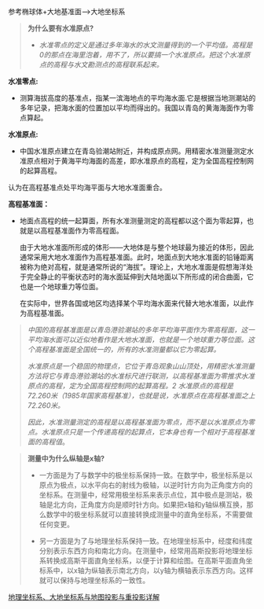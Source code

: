 参考椭球体+大地基准面—>大地坐标系

> **为什么要有水准原点?**
>
> - *水准零点的定义是通过多年海水的水文测量得到的一个平均值。高程是0的那点在海里泡着，用不了，所以要搞一个水准原点。把这个水准原点的高程与水文勘测点的高程联系起来。*

**水准零点:**

- 测算海拔高度的基准点，指某一滨海地点的平均海水面.它是根据当地测潮站的多年记录，把海水面的位置加以平均而得出的。我国以青岛的黄海海面作为零点算起。



**水准原点:**

- 中国水准原点建立在青岛验潮站附近，并构成原点网。用精密水准测量测定水准原点相对于黄海平均海面的高差，即水准原点的高程，定为全国高程控制网的起算高程。

认为在高程基准点处平均海平面与大地水准面重合。

**高程基准面：**

- 地面点高程的统一起算面，所有水准测量测定的高程都以这个面为零起算，也就是以高程基准面作为零高程面。

  由于大地水准面所形成的体形——大地体是与整个地球最为接近的体形，因此通常采用大地水准面作为高程基准面。此时，地面点到大地水准面的铅锤距离被称为绝对高程，就是通常所说的“海拔”。理论上，大地水准面是假想海洋处于完全静止的平衡状态时的海水面延伸到大陆地面以下所形成的闭合曲面，它也是一个地球重力等位面。

  在实际中，世界各国或地区均选择某个平均海水面来代替大地水准面，以此作为高程基准面。

> *中国的高程基准面是以青岛港验潮站的多年平均海平面作为零高程面，这一平均海水面可以近似地看作是大地水准面，也就是一个地球重力等位面。这个高程基准面是全国统一的，所有的水准测量都以它为零起算。*
>
> *水准原点是一个稳固的物理点，它位于青岛观象山山顶处，用精密水准测量方法将它与青岛港验潮站的水准标尺进行联测，以高程基准面为零推求水准原点的高程，定为全国高程控制网的起算高程。2 水准原点的高程是72.260米（1985年国家高程基准），也就是说，水准原点在高程基准面之上72.260米。*
>
> *因此，水准测量测定的高程是以高程基准面为零点，而不是以水准原点为零点。水准原点只是一个传递高程的起算点，它本身也有一个相对于高程基准面的高程值*。

> **测量中为什么纵轴是x轴?**
>
> - 一方面是为了与数学中的极坐标系保持一致。在数学中，极坐标系是以原点为极点，以水平向右的射线为极轴，以逆时针方向为正角度方向的坐标系。在测量中，经常用极坐标系来表示点位，其中极点是测站，极轴是北方向，正角度方向是顺时针方向。如果把x轴和y轴纵横互换，那么数学中的极坐标系就可以直接转换成测量中的直角坐标系，不需要做任何变更。
>
> - 另一方面是为了与地理坐标系保持一致。在地理坐标系中，经度和纬度分别表示东西方向和南北方向。在测量中，经常用高斯投影将地理坐标系转换成高斯平面直角坐标系，以便于计算和绘图。在高斯平面直角坐标系中，以x轴为纵轴表示南北方向，以y轴为横轴表示东西方向。这样就可以保持与地理坐标系的一致性。

[地理坐标系、大地坐标系与地图投影与重投影详解](https://zhuanlan.zhihu.com/p/144533667)